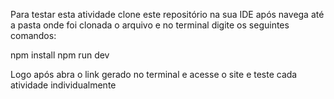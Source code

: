 Para testar esta atividade clone este repositório na sua IDE após navega até a pasta onde foi clonada o arquivo e no terminal digite os seguintes comandos:


  npm install
  npm run dev


Logo após abra o link gerado no terminal e acesse o site e teste cada atividade individualmente
